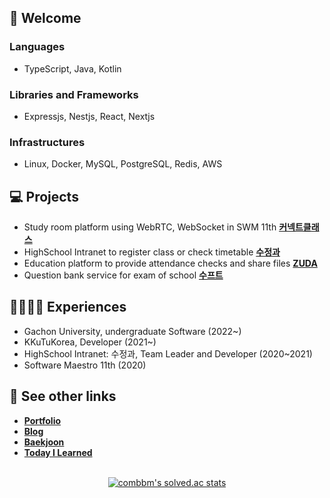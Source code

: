 ## 👋 Welcome

### Languages
- TypeScript, Java, Kotlin
### Libraries and Frameworks
- Expressjs, Nestjs, React, Nextjs
### Infrastructures
- Linux, Docker, MySQL, PostgreSQL, Redis, AWS

## 💻 Projects

- Study room platform using WebRTC, WebSocket in SWM 11th **[커넥트클래스](https://github.com/real-compacted-developer/connect-class/)**
- HighSchool Intranet to register class or check timetable **[수정과](https://github.com/swjb-sinamon/)**
- Education platform to provide attendance checks and share files **[ZUDA](https://github.com/zzuda/)**
- Question bank service for exam of school **[수프트](https://github.com/swsuft/)**

## 🙋‍♀️🙋‍♂️ Experiences

- Gachon University, undergraduate Software (2022~)
- KKuTuKorea, Developer (2021~)
- HighSchool Intranet: 수정과, Team Leader and Developer (2020~2021)
- Software Maestro 11th (2020)
## 🔗 See other links

- **[Portfolio](https://daegyeo.me?utm_source=github&utm_medium=readme&utm_campaign=github_readme)**
- **[Blog](https://blog.daegyeo.me/)**
- **[Baekjoon](https://www.acmicpc.net/user/combbm)**
- **[Today I Learned](https://til.skylightqp.kr)**

<br />

<div align="center">
  <a href="https://solved.ac/combbm" target="_blank">
    <img src="https://github-readme-solvedac.hyp3rflow.vercel.app/api/?handle=combbm" alt="combbm's solved.ac stats" />
  </a>
</div>

